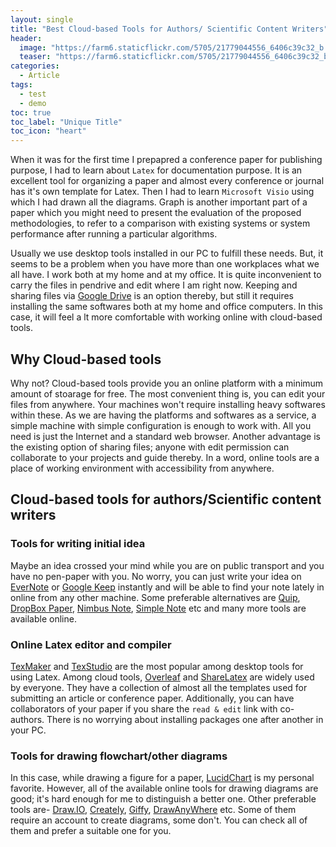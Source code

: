 ```yaml
---
layout: single
title: "Best Cloud-based Tools for Authors/ Scientific Content Writers"
header: 
  image: "https://farm6.staticflickr.com/5705/21779044556_6406c39c32_b.jpg"
  teaser: "https://farm6.staticflickr.com/5705/21779044556_6406c39c32_b.jpg"
categories: 
  - Article
tags:
  - test
  - demo
toc: true
toc_label: "Unique Title"
toc_icon: "heart" 
---
```


When it was for the first time I prepapred a conference paper for publishing purpose, I had to learn about `Latex` for documentation purpose. It is an excellent tool for organizing a paper and almost every conference or journal has it's own template for Latex. Then I had to learn `Microsoft Visio` using which I had drawn all the diagrams. Graph is another important part of a paper which you might need to present the evaluation of the proposed methodologies, to refer to a comparison with existing systems or system performance after running a particular algorithms. 

Usually we use desktop tools installed in our PC to fulfill these needs. But, it seems to be a problem when you have more than one workplaces what we all have. I work both at my home and at my office. It is quite inconvenient to carry the files in pendrive and edit where I am right now. Keeping and sharing files via [Google Drive](https://drive.google.com/) is an option thereby, but still it requires installing the same softwares both at my home and office computers. In this case, it will feel a lt more comfortable with working online with cloud-based tools.

## Why Cloud-based tools
Why not? Cloud-based tools provide you an online platform with a minimum amount of stoarage for free. The most convenient thing is, you can edit your files from anywhere. Your machines won't require installing heavy softwares within these. As we are having the platforms and softwares as a service, a simple machine with simple configuration is enough to work with. All you need is just the Internet and a standard web browser. Another advantage is the existing option of sharing files; anyone with edit permission can collaborate to your projects and guide thereby. In a word, online tools are a place of working environment with accessibility from anywhere.

## Cloud-based tools for authors/Scientific content writers

### Tools for writing initial idea
Maybe an idea crossed your mind while you are on public transport and you have no pen-paper with you. No worry, you can just write your idea on [EverNote](https://evernote.com) or [Google Keep](https://www.google.com/keep/) instantly and will be able to find your note lately in online from any other machine. Some preferable alternatives are [Quip](https://quip.com), [DropBox Paper](https://www.dropbox.com/paper), [Nimbus Note](https://nimbusweb.me), [Simple Note](https://simplenote.com) etc and many more tools are available online.

### Online Latex editor and compiler
[TexMaker](http://www.xm1math.net/texmaker/) and [TexStudio](https://www.texstudio.org) are the most popular among desktop tools for using Latex. Among cloud tools, [Overleaf](https://www.overleaf.com/) and [ShareLatex](https://www.sharelatex.com) are widely used by everyone. They have a collection of almost all the templates used for submitting an article or conference paper. Additionally, you can have collaborators of your paper if you share the `read & edit` link with co-authors. There is no worrying about installing packages one after another in your PC. 

### Tools for drawing flowchart/other diagrams
In this case, while drawing a figure for a paper, [LucidChart](https://www.lucidchart.com/) is my personal favorite. However, all of the available online tools for drawing diagrams are good; it's hard enough for me to distinguish a better one. Other preferable tools are- [Draw.IO](https://www.draw.io), [Creately](https://creately.com/), [Giffy](https://www.gliffy.com/), [DrawAnyWhere](http://www.drawanywhere.com) etc. Some of them require an account to create diagrams, some don't. You can check all of them and prefer a suitable one for you.
